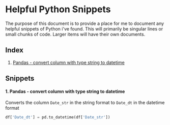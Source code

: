 # Helpful Python Snippets

The purpose of this document is to provide a place for me to document any helpful snippets of Python i've found. This will primarily be singular lines or small chunks of code. Larger items will have their own documents.

## Index

1. [Pandas - convert column with type string to datetime](#sec_1)

## Snippets

#### 1. Pandas - convert column with type string to datetime <a name="sec_1"></a>

Converts the column `Date_str` in the string format to `Date_dt` in the datetime format
```python
df['Date_dt'] = pd.to_datetime(df['Date_str'])
```
